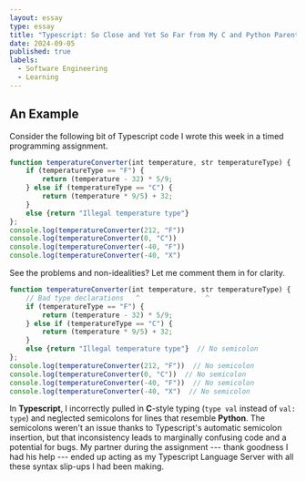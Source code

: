 ```yaml
---
layout: essay
type: essay
title: "Typescript: So Close and Yet So Far from My C and Python Parents"
date: 2024-09-05
published: true
labels:
  - Software Engineering
  - Learning
---
```


## An Example

Consider the following bit of Typescript code I wrote this week in a timed programming
assignment.

```typescript
function temperatureConverter(int temperature, str temperatureType) {
    if (temperatureType == "F") {
        return (temperature - 32) * 5/9;
    } else if (temperatureType == "C") {
        return (temperature * 9/5) + 32;
    }
    else {return "Illegal temperature type"}
};
console.log(temperatureConverter(212, "F"))
console.log(temperatureConverter(0, "C"))
console.log(temperatureConverter(-40, "F"))
console.log(temperatureConverter(-40, "X")
```

See the problems and non-idealities? Let me comment them in for clarity.
```typescript
function temperatureConverter(int temperature, str temperatureType) {
    // Bad type declarations   ^                ^
    if (temperatureType == "F") {
        return (temperature - 32) * 5/9;
    } else if (temperatureType == "C") {
        return (temperature * 9/5) + 32;
    }
    else {return "Illegal temperature type"}  // No semicolon
};
console.log(temperatureConverter(212, "F"))  // No semicolon
console.log(temperatureConverter(0, "C"))  // No semicolon
console.log(temperatureConverter(-40, "F"))  // No semicolon
console.log(temperatureConverter(-40, "X")  // No semicolon
```

In **Typescript**, I incorrectly pulled in **C**-style typing (`type val`
instead of `val: type`) and neglected semicolons for lines that resemble
**Python**. The semicolons weren't an issue thanks to Typescript's automatic
semicolon insertion, but that inconsistency leads to marginally confusing code
and a potential for bugs. My partner during the assignment --- thank goodness I
had his help --- ended up acting as my Typescript Language Server with all these
syntax slip-ups I had been making.
